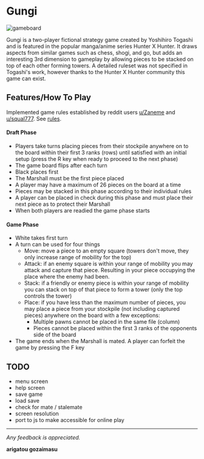 # Gungi

![gameboard](https://i.imgur.com/CkNhrgdl.png)

Gungi is a two-player fictional strategy game created by Yoshihiro Togashi and is featured in the popular manga/anime series Hunter X Hunter. It draws aspects from similar games such as chess, shogi, and go, but adds an interesting 3rd dimension to gameplay by allowing pieces to be stacked on top of each other forming towers. A detailed ruleset was not specified in Togashi's work, however thanks to the Hunter X Hunter community this game can exist.

## Features/How To Play

Implemented game rules established by reddit users [u/Zaneme](https://www.reddit.com/user/Zaneme) and [u/squal777](https://www.reddit.com/user/squal777). See [rules](https://www.docdroid.net/P4r6Fvq/gungi.pdf).

#### Draft Phase
- Players take turns placing pieces from their stockpile anywhere on to the board within their first 3 ranks (rows) until satisfied with an initial setup (press the R key when ready to proceed to the next phase)
- The game board flips after each turn
- Black places first
- The Marshall must be the first piece placed
- A player may have a maximum of 26 pieces on the board at a time
- Pieces may be stacked in this phase according to their individual rules
- A player can be placed in check during this phase and must place their next piece as to protect their Marshall
- When both players are readied the game phase starts

#### Game Phase
- White takes first turn
- A turn can be used for four things
  - Move: move a piece to an empty square (towers don't move, they only increase range of mobility for the top)
  - Attack: if an enemy square is within your range of mobility you may attack and capture that piece. Resulting in your piece occupying the place where the enemy had been.
  - Stack: if a friendly or enemy piece is within your range of mobility you can stack on top of that piece to form a tower (only the top controls the tower)
  - Place: if you have less than the maximum number of pieces, you may place a piece from your stockpile (not including captured pieces) anywhere on the board with a few exceptions:
    - Multiple pawns cannot be placed in the same file (column)
    - Pieces cannot be placed within the first 3 ranks of the opponents side of the board
- The game ends when the Marshall is mated. A player can forfeit the game by pressing the F key


## TODO

- menu screen
- help screen
- save game
- load save
- check for mate / stalemate
- screen resolution
- port to js to make accessible for online play

---
*Any feedback is appreciated.*

**arigatou gozaimasu**
